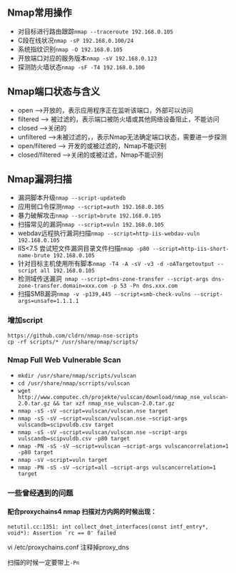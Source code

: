 ## Nmap常用操作
- 对目标进行路由跟踪`nmap --traceroute 192.168.0.105`
- C段在线状况`nmap -sP 192.168.0.100/24`
- 系统指纹识别`nmap -O 192.168.0.105`
- 开放端口对应的服务版本`nmap -sV 192.168.0.123`
- 探测防火墙状态`nmap -sF -T4 192.168.0.100`

## Nmap端口状态与含义
- open -->开放的，表示应用程序正在监听该端口，外部可以访问
- filtered --> 被过滤的，表示端口被防火墙或其他网络设备阻止，不能访问
- closed -->关闭的
- unfiltered -->未被过滤的，，表示Nmap无法确定端口状态，需要进一步探测
- open/filtered --> 开发的或被过滤的，Nmap不能识别
- closed/filtered -->关闭的或被过滤，Nmap不能识别

## Nmap漏洞扫描
- 漏洞脚本升级`nmap --script-updatedb`
- 应用弱口令探测`nmap --script=auth 192.168.0.105`
- 暴力破解攻击`nmap --script=brute 192.168.0.105`
- 扫描常见的漏洞`nmap --script=vuln 192.168.0.105`
- webdav远程执行漏洞扫描`nmap --script=http-iis-webdav-vuln 192.168.0.105`
- IIS<7.5 尝试短文件漏洞目录文件扫描`nmap -p80 --script=http-iis-short-name-brute 192.168.0.105`
- 针对目标主机使用所有脚本`nmap -T4 -A -sV -v3 -d -oATargetoutput --script all 192.168.0.105`
- 检测域传送漏洞`
nmap --script=dns-zone-transfer --script-args dns-zone-transfer.domain=xxx.com -p 53 -Pn dns.xxx.com`
- 扫描SMB漏洞`nmap -v -p139,445 --script=smb-check-vulns --script-args=unsafe=1.1.1.1`
### 增加script
```
https://github.com/cldrn/nmap-nse-scripts
cp -rf scripts/* /usr/share/nmap/scripts/
```
### Nmap Full Web Vulnerable Scan
- `mkdir /usr/share/nmap/scripts/vulscan`
- `cd /usr/share/nmap/scrripts/vulscan`
- `wget http://www.computec.ch/projekte/vulscan/download/nmap_nse_vulscan-2.0.tar.gz && tar xzf nmap_nse_vulscan-2.0.tar.gz`
- `nmap -sS -sV –script=vulscan/vulscan.nse target`
- `nmap -sS -sV –script=vulscan/vulscan.nse –script-args vulscandb=scipvuldb.csv target`
- `nmap -sS -sV –script=vulscan/vulscan.nse –script-args vulscandb=scipvuldb.csv -p80 target`
- `nmap -PN -sS -sV –script=vulscan –script-args vulscancorrelation=1 -p80 target`
- `nmap -sV –script=vuln target`
- `nmap -PN -sS -sV –script=all –script-args vulscancorrelation=1 target`

### 一些曾经遇到的问题
#### 配合proxychains4 nmap 扫描对方内网的时候出现：
```
netutil.cc:1351: int collect_dnet_interfaces(const intf_entry*, void*): Assertion `rc == 0' failed 
```
vi /etc/proxychains.conf 注释掉proxy_dns

扫描的时候一定要带上`-Pn`
